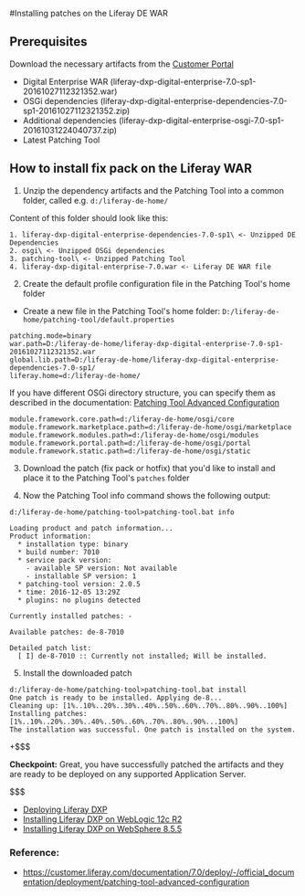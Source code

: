 #Installing patches on the Liferay DE WAR

## Prerequisites
Download the necessary artifacts from the [Customer Portal](https://web.liferay.com/group/customer/dxp/downloads/digital-enterprise)

- Digital Enterprise WAR (liferay-dxp-digital-enterprise-7.0-sp1-20161027112321352.war)
- OSGi dependencies (liferay-dxp-digital-enterprise-dependencies-7.0-sp1-20161027112321352.zip)
- Additional dependencies (liferay-dxp-digital-enterprise-osgi-7.0-sp1-20161031224040737.zip)
- Latest Patching Tool

## How to install fix pack on the Liferay WAR

1) Unzip the dependency artifacts and the Patching Tool into a common folder,
called e.g. `d:/liferay-de-home/`

Content of this folder should look like this:	

~~~~
1. liferay-dxp-digital-enterprise-dependencies-7.0-sp1\ <- Unzipped DE Dependencies
2. osgi\ <- Unzipped OSGi dependencies
3. patching-tool\ <- Unzipped Patching Tool
4. liferay-dxp-digital-enterprise-7.0.war <- Liferay DE WAR file
~~~~


2) Create the default profile configuration file in the Patching Tool's home
folder
* Create a new file in the Patching Tool's home folder: `D:/liferay-de-home/patching-tool/default.properties`
	
~~~~
patching.mode=binary
war.path=D:/liferay-de-home/liferay-dxp-digital-enterprise-7.0-sp1-20161027112321352.war
global.lib.path=D:/liferay-de-home/liferay-dxp-digital-enterprise-dependencies-7.0-sp1/
liferay.home=d:/liferay-de-home/
~~~~

If you have different OSGi directory structure, you can specify them as 
described in the documentation: [Patching Tool Advanced Configuration](https://customer.liferay.com/documentation/7.0/deploy/-/official_documentation/deployment/patching-tool-advanced-configuration)
	
~~~~
module.framework.core.path=d:/liferay-de-home/osgi/core
module.framework.marketplace.path=d:/liferay-de-home/osgi/marketplace
module.framework.modules.path=d:/liferay-de-home/osgi/modules
module.framework.portal.path=d:/liferay-de-home/osgi/portal
module.framework.static.path=d:/liferay-de-home/osgi/static	
~~~~


3) Download the patch (fix pack or hotfix) that you'd like to install and place 
it to the Patching Tool's `patches` folder

4) Now the Patching Tool info command shows the following output:

~~~~
d:/liferay-de-home/patching-tool>patching-tool.bat info

Loading product and patch information...
Product information:
  * installation type: binary
  * build number: 7010
  * service pack version:
    - available SP version: Not available
    - installable SP version: 1
  * patching-tool version: 2.0.5
  * time: 2016-12-05 13:29Z
  * plugins: no plugins detected

Currently installed patches: -

Available patches: de-8-7010

Detailed patch list:
  [ I] de-8-7010 :: Currently not installed; Will be installed.
~~~~

5) Install the downloaded patch

~~~~
d:/liferay-de-home/patching-tool>patching-tool.bat install
One patch is ready to be installed. Applying de-8...
Cleaning up: [1%..10%..20%..30%..40%..50%..60%..70%..80%..90%..100%]
Installing patches: [1%..10%..20%..30%..40%..50%..60%..70%..80%..90%...100%]
The installation was successful. One patch is installed on the system.
~~~~

+$$$

**Checkpoint:** Great, you have successfully patched the artifacts and they are ready to be deployed on any supported Application Server.

$$$

* [Deploying Liferay DXP](https://customer.liferay.com/documentation/7.0/deploy/-/official_documentation/deployment/deploying-liferay-dxp)
* [Installing Liferay DXP on WebLogic 12c R2](https://customer.liferay.com/documentation/7.0/deploy/-/official_documentation/deployment/installing-liferay-dxp-on-weblogic-12c-r2)
* [Installing Liferay DXP on WebSphere 8.5.5](https://customer.liferay.com/documentation/7.0/deploy/-/official_documentation/deployment/installing-liferay-dxp-on-websphere-8-5-5)

### Reference: 

* https://customer.liferay.com/documentation/7.0/deploy/-/official_documentation/deployment/patching-tool-advanced-configuration